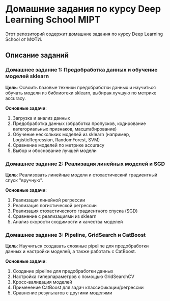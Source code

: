 # Домашние задания по курсу Deep Learning School MIPT

Этот репозиторий содержит домашние задания по курсу Deep Learning School от МФТИ.


## Описание заданий

### Домашнее задание 1: Предобработка данных и обучение моделей sklearn

**Цель**: Освоить базовые техники предобработки данных и научиться обучать модели из библиотеки sklearn, выбирая лучшую по метрике accuracy.

**Основные задачи**:
1. Загрузка и анализ данных
2. Предобработка данных (обработка пропусков, кодирование категориальных признаков, масштабирование)
3. Обучение нескольких моделей из sklearn (например, LogisticRegression, RandomForest, SVM)
4. Сравнение моделей по метрике accuracy
5. Выбор и обоснование лучшей модели

### Домашнее задание 2: Реализация линейных моделей и SGD

**Цель**: Реализовать линейные модели и стохастический градиентный спуск "вручную".

**Основные задачи**:
1. Реализация линейной регрессии
2. Реализация логистической регрессии
3. Реализация стохастического градиентного спуска (SGD)
4. Сравнение с реализациями из sklearn
5. Анализ скорости сходимости и качества моделей

### Домашнее задание 3: Pipeline, GridSearch и CatBoost

**Цель**: Научиться создавать сложные pipeline для предобработки данных и настройки моделей, а также работать с CatBoost.

**Основные задачи**:
1. Создание pipeline для предобработки данных
2. Настройка гиперпараметров с помощью GridSearchCV
3. Кросс-валидация моделей
4. Применение CatBoost для задач классификации/регрессии
5. Сравнение результатов с другими моделями
